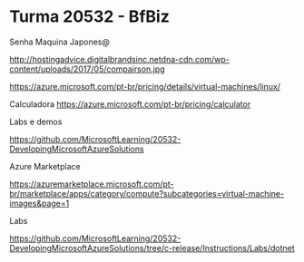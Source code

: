 # Turma 20532 - BfBiz

Senha Maquina Japones@

http://hostingadvice.digitalbrandsinc.netdna-cdn.com/wp-content/uploads/2017/05/compairson.jpg


https://azure.microsoft.com/pt-br/pricing/details/virtual-machines/linux/


Calculadora
https://azure.microsoft.com/pt-br/pricing/calculator

Labs e demos

https://github.com/MicrosoftLearning/20532-DevelopingMicrosoftAzureSolutions


Azure Marketplace

https://azuremarketplace.microsoft.com/pt-br/marketplace/apps/category/compute?subcategories=virtual-machine-images&page=1


Labs

https://github.com/MicrosoftLearning/20532-DevelopingMicrosoftAzureSolutions/tree/c-release/Instructions/Labs/dotnet
